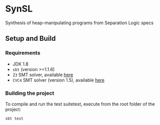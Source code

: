# SynSL

Synthesis of heap-manipulating programs from Separation Logic specs

## Setup and Build

### Requirements 

* JDK 1.8
* `sbt` (version >=1.1.6)
* `Z3` SMT solver, available [here](https://github.com/Z3Prover/z3)
* `CVC4` SMT solver (version 1.5), available [here](http://cvc4.cs.stanford.edu/web/)

### Building the project

To compile and run the test suitetest, execute from the root folder of the project:

```
sbt test
```

